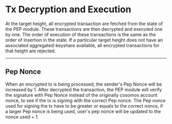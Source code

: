 # Tx Decryption and Execution

At the target height, all encrypted transaction are fetched from the state of the PEP module. These transactions are then decrypted and executed one by one. The order of execution of these transactions is the same as the order of insertion in the state. If a particular target height does not have an associated aggregated-keyshare available, all encrypted transactions for that height are rejected.

---

## Pep Nonce

When an encrypted tx is being processed, the sender's Pep Nonce will be increased by 1. After decrypted the transaction, the PEP module will verify the signature with Pep Nonce instead of the originally cosomos account nonce, to see if the tx is signing with the correct Pep nonce. The Pep nonce used for signing the tx have to be greater or equals to the correct nonce, if a larger Pep nonce is being used, user's pep nonce will be updated to the nonce used + 1.
